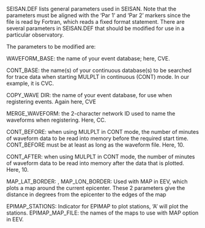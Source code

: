 SEISAN.DEF lists general parameters used in SEISAN. Note that the parameters must be aligned with the ‘Par 1’ and ‘Par 2’ markers since the file is read by Fortran, which reads a fixed format statement. There are several parameters in SEISAN.DEF that should be modified for use in a particular observatory.



The parameters to be modified are:  
 

WAVEFORM\_BASE: the name of your event database; here, CVE.

CONT\_BASE: the name\(s\) of your continuous database\(s\) to be searched for trace data when starting MULPLT in continuous \(CONT\) mode. In our example, it is CVC.

COPY\_WAVE DIR: the name of your event database, for use when registering events. Again here, CVE

MERGE\_WAVEFORM: the 2-character network ID used to name the waveforms when registering. Here, CC.

CONT\_BEFORE: when using MULPLT in CONT mode, the number of minutes of waveform data to be read into memory before the required start time. CONT\_BEFORE must be at least as long as the waveform file. Here, 10.

CONT\_AFTER: when using MULPLT in CONT mode, the number of minutes of waveform data to be read into memory after the data that is plotted. Here, 10.

MAP\_LAT\_BORDER: , MAP\_LON\_BORDER: Used with MAP in EEV, which plots a map around the current epicenter. These 2 parameters give the distance in degrees from the epicenter to the edges of the map

EPIMAP\_STATIONS: Indicator for EPIMAP to plot stations, ‘A’ will plot the stations. EPIMAP\_MAP\_FILE: the names of the maps to use with MAP option in EEV.



